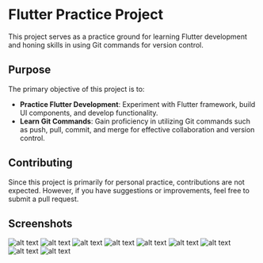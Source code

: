 # Flutter Practice Project

This project serves as a practice ground for learning Flutter development and honing skills in using Git commands for version control.

## Purpose
The primary objective of this project is to:

- **Practice Flutter Development**: Experiment with Flutter framework, build UI components, and develop functionality.
- **Learn Git Commands**: Gain proficiency in utilizing Git commands such as push, pull, commit, and merge for effective collaboration and version control.

## Contributing
Since this project is primarily for personal practice, contributions are not expected. However, if you have suggestions or improvements, feel free to submit a pull request.

## Screenshots

![alt text](https://github.com/Jsh-Syn/Github-Practice/blob/main/images/SS/AppIcon1.png)
![alt text](https://github.com/Jsh-Syn/Github-Practice/blob/main/images/SS/AppIcon2.png)
![alt text](https://github.com/Jsh-Syn/Github-Practice/blob/main/images/SS/CardLarge_Light.png)
![alt text](https://github.com/Jsh-Syn/Github-Practice/blob/main/images/SS/Card_Dark.png)
![alt text](https://github.com/Jsh-Syn/Github-Practice/blob/main/images/SS/Card_Light.png)
![alt text](https://github.com/Jsh-Syn/Github-Practice/blob/main/images/SS/Homepage_Dark.png)
![alt text](https://github.com/Jsh-Syn/Github-Practice/blob/main/images/SS/Homepage_Light.png)
![alt text](https://github.com/Jsh-Syn/Github-Practice/blob/main/images/SS/Profile_Dark.png)
![alt text](https://github.com/Jsh-Syn/Github-Practice/blob/main/images/SS/Profile_Light.png)

